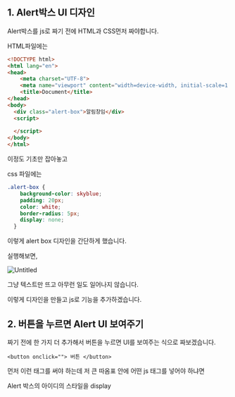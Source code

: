 ## 1. Alert박스 UI 디자인

Alert박스를 js로 짜기 전에 HTML과 CSS먼저 짜야합니다.

HTML파일에는 

```html
<!DOCTYPE html>
<html lang="en">
<head>
    <meta charset="UTF-8">
    <meta name="viewport" content="width=device-width, initial-scale=1.0">
    <title>Document</title>
</head>
<body>
  <div class="alert-box">알림창임</div>
  <script>
    
  </script>
</body>
</html>
```

이정도 기초만 잡아놓고

css 파일에는

```css
.alert-box {
    background-color: skyblue;
    padding: 20px;
    color: white;
    border-radius: 5px;
    display: none;
  } 
```

이렇게 alert box  디자인을 간단하게 했습니다.

실행해보면,

![Untitled](https://github.com/map12345678/TIL/assets/158432938/b02599ca-4014-4469-ac2e-7367815b2b0b)

그냥 텍스트만 뜨고 아무런 일도 일어나지 않습니다.

이렇게 디자인을 만들고 js로 기능을 추가하겠습니다.

## 2. 버튼을 누르면 Alert UI 보여주기

짜기 전에 한 가지 더 추가해서 버튼을 누르면 UI를 보여주는 식으로 짜보겠습니다.

`<button onclick=""> 버튼 </button>`

먼저 이런 태그를 써야 하는데 저 큰 따옴표 안에 어떤 js 태그를 넣어야 하냐면

Alert 박스의 아이디의 스타일을 display
